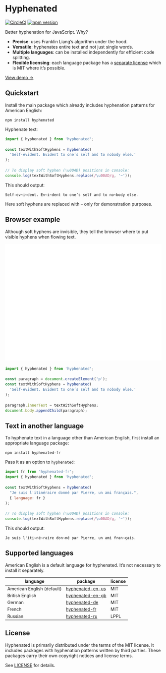 # Hyphenated

[![CircleCI](https://circleci.com/gh/sergeysolovev/hyphenated.svg?style=shield&circle-token=0701315b8c50b1291d10436e180526b252d7172c)](https://circleci.com/gh/sergeysolovev/hyphenated)
[![npm version](https://img.shields.io/npm/v/hyphenated.svg?style=flat)](https://npmjs.org/package/hyphenated)

Better hyphenation for JavaScript. Why?

- **Precise**: uses Franklin Liang’s algorithm under the hood.
- **Versatile**: hyphenates entire text and not just single words.
- **Multiple languages**: can be installed independently for efficient code
  splitting.
- **Flexible licensing**: each language package has a
  [separate license](#license) which is MIT where it’s possible.

[View demo →](https://hyphenated.netlify.com/)

## Quickstart

Install the main package which already includes hyphenation patterns for
American English:

```shell
npm install hyphenated
```

Hyphenate text:

```js
import { hyphenated } from 'hyphenated';

const textWithSoftHyphens = hyphenated(
  'Self-evident. Evident to one’s self and to nobody else.'
);

// To display soft hyphen (\u00AD) positions in console:
console.log(textWithSoftHyphens.replace(/\u00AD/g, '~'));
```

This should output:

```shell
Self-ev~i~dent. Ev~i~dent to one’s self and to no~body else.
```

Here soft hyphens are replaced with `~` only for demonstration purposes.

## Browser example

Although soft hyphens are invisible, they tell the browser where to put visible
hyphens when flowing text.

<p align="center">
  <img src="resources/browser-example.svg" alt="loadable-components" title="loadable-components" width="600">
</p>

```js
import { hyphenated } from 'hyphenated';

const paragraph = document.createElement('p');
const textWithSoftHyphens = hyphenated(
  'Self-evident. Evident to one’s self and to nobody else.'
);

paragraph.innerText = textWithSoftHyphens;
document.body.appendChild(paragraph);
```

## Text in another language

To hyphenate text in a language other than American English, first install an
appropriate language package:

```shell
npm install hyphenated-fr
```

Pass it as an option to `hyphenated`:

```js
import fr from 'hyphenated-fr';
import { hyphenated } from 'hyphenated';

const textWithSoftHyphens = hyphenated(
  "Je suis l'itinéraire donné par Pierre, un ami français.",
  { language: fr }
);

// To display soft hyphen (\u00AD) positions in console:
console.log(textWithSoftHyphens.replace(/\u00AD/g, '~'));
```

This should output:

```shell
Je suis l'iti~né~raire don~né par Pierre, un ami fran~çais.
```

## Supported languages

American English is a default language for hyphenated. It’s not necessary to
install it separately.

| language                   | package                                                                                               | license |
| -------------------------- | ----------------------------------------------------------------------------------------------------- | ------- |
| American English (default) | [hyphenated-en-us](https://github.com/sergeysolovev/hyphenated/tree/master/packages/hyphenated-en-us) | MIT     |
| British English            | [hyphenated-en-gb](https://github.com/sergeysolovev/hyphenated/tree/master/packages/hyphenated-en-gb) | MIT     |
| German                     | [hyphenated-de](https://github.com/sergeysolovev/hyphenated/tree/master/packages/hyphenated-de)       | MIT     |
| French                     | [hyphenated-fr](https://github.com/sergeysolovev/hyphenated/tree/master/packages/hyphenated-fr)       | MIT     |
| Russian                    | [hyphenated-ru](https://github.com/denisotree/hyphenated-ru)                                          | LPPL    |

## License

Hyphenated is primarily distributed under the terms of the MIT license. It
includes packages with hyphenation patterns written by third parties. These
packages carry their own copyright notices and license terms.

See [LICENSE](LICENSE) for details.
